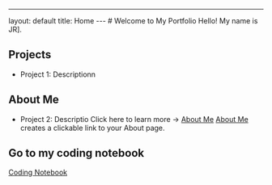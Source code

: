 ---
layout: default
title: Home
--- # Welcome to My Portfolio Hello! My name is JR].
## Projects
- Project 1: Descriptionn
## About Me
- Project 2: Descriptio
Click here to learn more → [About Me](about.md)
[About Me](about.md) creates a clickable link to your About page.
## Go to my coding notebook
[Coding Notebook](notebook.md)

